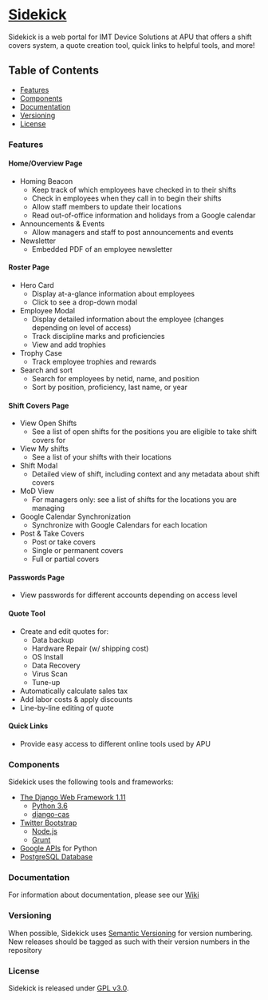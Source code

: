 # [Sidekick](https://sidekick.apu.edu)
Sidekick is a web portal for IMT Device Solutions at APU that offers a shift covers system, a quote creation tool, quick links to helpful tools, and more!

## Table of Contents

* [Features](#features)
* [Components](#components)
* [Documentation](#documentation)
* [Versioning](#versioning)
* [License](#license)

### Features
#### Home/Overview Page
* Homing Beacon
  * Keep track of which employees have checked in to their shifts
  * Check in employees when they call in to begin their shifts
  * Allow staff members to update their locations
  * Read out-of-office information and holidays from a Google calendar
* Announcements & Events
  * Allow managers and staff to post announcements and events
* Newsletter
  * Embedded PDF of an employee newsletter

#### Roster Page
* Hero Card
  * Display at-a-glance information about employees
  * Click to see a drop-down modal
* Employee Modal
  * Display detailed information about the employee (changes depending on level of access)
  * Track discipline marks and proficiencies
  * View and add trophies
* Trophy Case
  * Track employee trophies and rewards
* Search and sort
  * Search for employees by netid, name, and position
  * Sort by position, proficiency, last name, or year

#### Shift Covers Page
* View Open Shifts
  * See a list of open shifts for the positions you are eligible to take shift covers for
* View My shifts
  * See a list of your shifts with their locations
* Shift Modal
  * Detailed view of shift, including context and any metadata about shift covers
* MoD View
  * For managers only: see a list of shifts for the locations you are managing
* Google Calendar Synchronization
  * Synchronize with Google Calendars for each location
* Post & Take Covers
  * Post or take covers
  * Single or permanent covers
  * Full or partial covers

#### Passwords Page
* View passwords for different accounts depending on access level

#### Quote Tool
* Create and edit quotes for:
  * Data backup
  * Hardware Repair (w/ shipping cost)
  * OS Install
  * Data Recovery
  * Virus Scan
  * Tune-up
* Automatically calculate sales tax
* Add labor costs & apply discounts
* Line-by-line editing of quote

#### Quick Links
* Provide easy access to different online tools used by APU


### Components
Sidekick uses the following tools and frameworks:
* [The Django Web Framework 1.11](https://www.djangoproject.com/)
  * [Python 3.6](https://docs.python.org/3/)
  * [django-cas](https://github.com/kstateome/django-cas)
* [Twitter Bootstrap](http://getbootstrap.com/)
  * [Node.js](https://nodejs.org/)
  * [Grunt](https://gruntjs.com/)
* [Google APIs](https://developers.google.com/google-apps/calendar/) for Python
* [PostgreSQL Database](https://www.postgresql.org/about/)

### Documentation
For information about documentation, please see our [Wiki](https://github.com/imtds-devel/sidekick/wiki)

### Versioning
When possible, Sidekick uses [Semantic Versioning](http://semver.org) for version numbering. 
New releases should be tagged as such with their version numbers in the repository

### License
Sidekick is released under [GPL v3.0](https://github.com/azusapacificuniversity/sidekick/blob/master/LICENSE).
